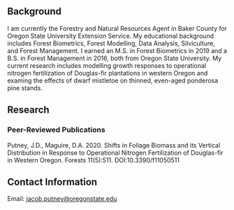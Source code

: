 ## Background

I am currently the Forestry and Natural Resources Agent in Baker County for Oregon State University Extension Service. My educational background includes Forest Biometrics, Forest Modelling, Data Analysis, Silviculture, and Forest Management. I earned an M.S. in Forest Biometrics in 2019 and a B.S. in Forest Management in 2016, both from Oregon State University. My current research includes modelling growth responses to operational nitrogen fertilization of Douglas-fir plantations in western Oregon and examing the effects of dwarf mistletoe on thinned, even-aged ponderosa pine stands.

## Research

### Peer-Reviewed Publications

Putney, J.D., Maguire, D.A. 2020. Shifts in Foliage Biomass and its Vertical Distribution in Response to Operational Nitrogen Fertilization of Douglas-fir in Western Oregon. Forests 11(5):511. DOI:10.3390/f11050511

## Contact Information 

Email: jacob.putney@oregonstate.edu
